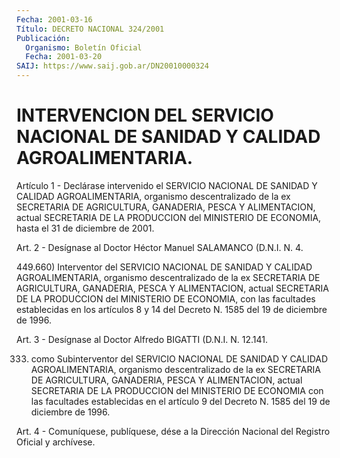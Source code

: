 ```yaml
---
Fecha: 2001-03-16
Título: DECRETO NACIONAL 324/2001
Publicación:
  Organismo: Boletín Oficial
  Fecha: 2001-03-20
SAIJ: https://www.saij.gob.ar/DN20010000324
---
```

# INTERVENCION DEL SERVICIO NACIONAL DE SANIDAD Y CALIDAD AGROALIMENTARIA.

<a id="1"></a>
Artículo  1  -  Declárase  intervenido  el SERVICIO  NACIONAL  DE SANIDAD Y CALIDAD AGROALIMENTARIA, organismo  descentralizado de la ex  SECRETARIA  DE AGRICULTURA, GANADERIA, PESCA  Y  ALIMENTACION, actual SECRETARIA  DE  LA  PRODUCCION  del MINISTERIO DE ECONOMIA, hasta el 31 de diciembre de 2001.

<a id="2"></a>
Art. 2 - Desígnase al Doctor Héctor Manuel  SALAMANCO (D.N.I. N. 4.

449.660)  Interventor del SERVICIO NACIONAL DE  SANIDAD  Y  CALIDAD AGROALIMENTARIA,  organismo  descentralizado de la ex SECRETARIA DE AGRICULTURA, GANADERIA, PESCA Y ALIMENTACION, actual SECRETARIA DE LA PRODUCCION del MINISTERIO  DE ECONOMIA, con las facultades establecidas en los artículos 8 y 14 del Decreto N. 1585 del 19 de diciembre de 1996.

<a id="3"></a>
Art.  3  - Desígnase al Doctor Alfredo BIGATTI (D.N.I.  N. 12.141.

333) como Subinterventor del SERVICIO NACIONAL DE SANIDAD Y CALIDAD AGROALIMENTARIA,  organismo  descentralizado de la ex SECRETARIA DE AGRICULTURA, GANADERIA, PESCA Y ALIMENTACION, actual SECRETARIA DE LA PRODUCCION del MINISTERIO  DE  ECONOMIA con las facultades establecidas en el artículo 9 del Decreto N. 1585 del 19 de diciembre de 1996.

<a id="4"></a>
Art.  4 - Comuníquese, publíquese, dése a la Dirección Nacional del Registro Oficial y archívese.